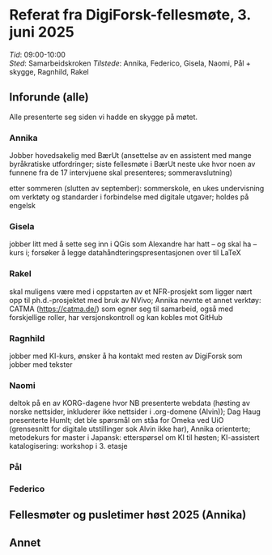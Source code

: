 # Referat fra DigiForsk-fellesmøte, 3. juni 2025

*Tid*: 09:00-10:00  
*Sted*: Samarbeidskroken 
*Tilstede*: Annika, Federico, Gisela, Naomi, Pål + skygge, Ragnhild, Rakel

## Inforunde (alle)

Alle presenterte seg siden vi hadde en skygge på møtet.

### Annika

Jobber hovedsakelig med BærUt (ansettelse av en assistent med mange byråkratiske utfordringer; siste fellesmøte i BærUt neste uke hvor noen av funnene fra de 17 intervjuene skal presenteres; sommeravslutning)

etter sommeren (slutten av september): sommerskole, en ukes undervisning om verktøty og standarder i forbindelse med digitale utgaver; holdes på engelsk

### Gisela

jobber litt med å sette seg inn i QGis som Alexandre har hatt – og skal ha – kurs i; forsøker å legge datahåndteringspresentasjonen over til LaTeX

### Rakel

skal muligens være med i oppstarten av et NFR-prosjekt som ligger nært opp til ph.d.-prosjektet med bruk av NVivo; Annika nevnte et annet verktøy: CATMA (https://catma.de/) som egner seg til samarbeid, også med forskjellige roller, har versjonskontroll og kan kobles mot GitHub

### Ragnhild

jobber med KI-kurs, ønsker å ha kontakt med resten av DigiForsk som jobber med tekster

### Naomi

deltok på en av KORG-dagene hvor NB presenterte webdata (høsting av norske nettsider, inkluderer ikke nettsider i .org-domene (Alvin)); Dag Haug presenterte HumIt; det ble spørsmål om ståa for Omeka ved UiO (grensesnitt for digitale utstillinger sok Alvin ikke har), Annika orienterte; metodekurs for master i Japansk: etterspørsel om KI til høsten; KI-assistert katalogisering: workshop i 3. etasje

### Pål

### Federico






  

## Fellesmøter og pusletimer høst 2025 (Annika)


## Annet
